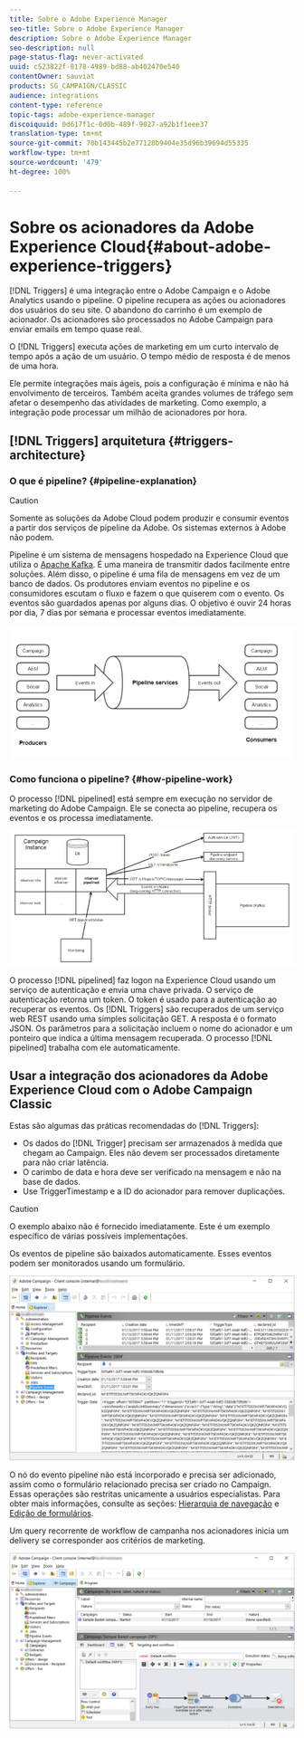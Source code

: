 ```yaml
---
title: Sobre o Adobe Experience Manager
seo-title: Sobre o Adobe Experience Manager
description: Sobre o Adobe Experience Manager
seo-description: null
page-status-flag: never-activated
uuid: c523822f-8178-4989-bd88-ab402470e540
contentOwner: sauviat
products: SG_CAMPAIGN/CLASSIC
audience: integrations
content-type: reference
topic-tags: adobe-experience-manager
discoiquuid: 0d617f1c-0d0b-489f-9027-a92b1f1eee37
translation-type: tm+mt
source-git-commit: 70b143445b2e77128b9404e35d96b39694d55335
workflow-type: tm+mt
source-wordcount: '479'
ht-degree: 100%

---
```



# Sobre os acionadores da Adobe Experience Cloud{#about-adobe-experience-triggers}

[!DNL Triggers] é uma integração entre o Adobe Campaign e o Adobe Analytics usando o pipeline. O pipeline recupera as ações ou acionadores dos usuários do seu site. O abandono do carrinho é um exemplo de acionador. Os acionadores são processados no Adobe Campaign para enviar emails em tempo quase real.

O [!DNL Triggers] executa ações de marketing em um curto intervalo de tempo após a ação de um usuário. O tempo médio de resposta é de menos de uma hora.

Ele permite integrações mais ágeis, pois a configuração é mínima e não há envolvimento de terceiros.
Também aceita grandes volumes de tráfego sem afetar o desempenho das atividades de marketing. Como exemplo, a integração pode processar um milhão de acionadores por hora.

## [!DNL Triggers] arquitetura {#triggers-architecture}

### O que é pipeline? {#pipeline-explanation}

>[!CAUTION]
>
>Somente as soluções da Adobe Cloud podem produzir e consumir eventos a partir dos serviços de pipeline da Adobe. Os sistemas externos à Adobe não podem.

Pipeline é um sistema de mensagens hospedado na Experience Cloud que utiliza o [Apache Kafka](http://kafka.apache.org/). É uma maneira de transmitir dados facilmente entre soluções. Além disso, o pipeline é uma fila de mensagens em vez de um banco de dados. Os produtores enviam eventos no pipeline e os consumidores escutam o fluxo e fazem o que quiserem com o evento. Os eventos são guardados apenas por alguns dias. O objetivo é ouvir 24 horas por dia, 7 dias por semana e processar eventos imediatamente.

![](assets/triggers_1.png)

### Como funciona o pipeline? {#how-pipeline-work}

O processo [!DNL pipelined] está sempre em execução no servidor de marketing do Adobe Campaign. Ele se conecta ao pipeline, recupera os eventos e os processa imediatamente.

![](assets/triggers_2.png)

O processo [!DNL pipelined] faz logon na Experience Cloud usando um serviço de autenticação e envia uma chave privada. O serviço de autenticação retorna um token. O token é usado para a autenticação ao recuperar os eventos. Os [!DNL Triggers] são recuperados de um serviço web REST usando uma simples solicitação GET. A resposta é o formato JSON. Os parâmetros para a solicitação incluem o nome do acionador e um ponteiro que indica a última mensagem recuperada. O processo [!DNL pipelined] trabalha com ele automaticamente.

## Usar a integração dos acionadores da Adobe Experience Cloud com o Adobe Campaign Classic

Estas são algumas das práticas recomendadas do [!DNL Triggers]:

* Os dados do [!DNL Trigger] precisam ser armazenados à medida que chegam ao Campaign. Eles não devem ser processados diretamente para não criar latência.
* O carimbo de data e hora deve ser verificado na mensagem e não na base de dados.
* Use TriggerTimestamp e a ID do acionador para remover duplicações.

>[!CAUTION]
>
>O exemplo abaixo não é fornecido imediatamente. Este é um exemplo específico de várias possíveis implementações.

Os eventos de pipeline são baixados automaticamente. Esses eventos podem ser monitorados usando um formulário.

![](assets/triggers_3.png)

O nó do evento pipeline não está incorporado e precisa ser adicionado, assim como o formulário relacionado precisa ser criado no Campaign. Essas operações são restritas unicamente a usuários especialistas. Para obter mais informações, consulte as seções: [Hierarquia de navegação](../../configuration/using/about-navigation-hierarchy.md) e [Edição de formulários](../../configuration/using/editing-forms.md).

Um query recorrente de workflow de campanha nos acionadores inicia um delivery se corresponder aos critérios de marketing.

![](assets/triggers_4.png)
